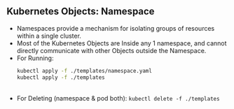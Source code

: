 ## Kubernetes Objects: Namespace

- Namespaces provide a mechanism for isolating groups of resources within a single cluster.​
  <br/>
- Most of the Kubernetes Objects are Inside any 1 namespace, and cannot directly communicate with other Objects outside the Namespace. ​
  <br/>
- For Running:
  ```bash
  kubectl apply -f ./templates/namespace.yaml
  kubectl apply -f ./templates
  ```
  <br/>
- For Deleting (namespace & pod both): `kubectl delete -f ./templates`
